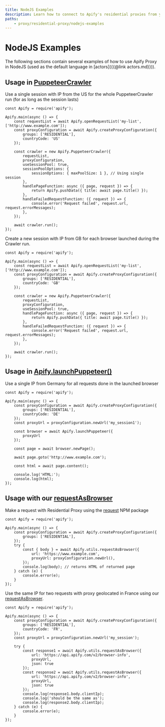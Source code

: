 ```yaml
---
title: NodeJS Examples
description: Learn how to connect to Apify's residential proxies from your application using Node.js code examples. Configure proxy locations and IP address use.
paths:
    - proxy/residential-proxy/nodejs-examples
---
```


# [](#nodejs-examples)NodeJS Examples

The following sections contain several examples of how to use Apify Proxy in NodeJS (used as the default language in [actors]({{@link actors.md}})).

## [](#usage-in-puppeteer-crawler) Usage in [PuppeteerCrawler](https://sdk.apify.com/docs/api/puppeteer-crawler)

Use a single session with IP from the US for the whole PuppeteerCrawler run (for as long as the session lasts)

    const Apify = require('apify');

    Apify.main(async () => {
        const requestList = await Apify.openRequestList('my-list', ['http://www.example.com']);
        const proxyConfiguration = await Apify.createProxyConfiguration({
            groups: ['RESIDENTIAL'],
            countryCode: 'US'
        });

        const crawler = new Apify.PuppeteerCrawler({
            requestList,
            proxyConfiguration,
            useSessionPool: true,
            sessionPoolOptions: {
                sessionOptions: { maxPoolSize: 1 }, // Using single session
            },
            handlePageFunction: async ({ page, request }) => {
                return Apify.pushData({ title: await page.title() });
            },
            handleFailedRequestFunction: ({ request }) => {
                console.error('Request failed', request.url, request.errorMessages);
            },
        });

        await crawler.run();
    });

Create a new session with IP from GB for each browser launched during the Crawler run.

    const Apify = require('apify');

    Apify.main(async () => {
        const requestList = await Apify.openRequestList('my-list', ['http://www.example.com']);
        const proxyConfiguration = await Apify.createProxyConfiguration({
            groups: ['RESIDENTIAL'],
            countryCode: 'GB'
        });

        const crawler = new Apify.PuppeteerCrawler({
            requestList,
            proxyConfiguration,
            useSessionPool: true,
            handlePageFunction: async ({ page, request }) => {
                return Apify.pushData({ title: await page.title() });
            },
            handleFailedRequestFunction: ({ request }) => {
                console.error('Request failed', request.url, request.errorMessages);
            },
        });

        await crawler.run();
    });

## [](#usage-in-apify-launchPuppeteer) Usage in [Apify.launchPuppeteer()](https://sdk.apify.com/docs/api/apify#apifylaunchpuppeteeroptions)

Use a single IP from Germany for all requests done in the launched browser

    const Apify = require('apify');

    Apify.main(async () => {
        const proxyConfiguration = await Apify.createProxyConfiguration({
            groups: ['RESIDENTIAL'],
            countryCode: 'DE'
        });
        const proxyUrl = proxyConfiguration.newUrl('my_session1');

        const browser = await Apify.launchPuppeteer({
            proxyUrl
        });

        const page = await browser.newPage();

        await page.goto('http://www.example.com');

        const html = await page.content();

        console.log('HTML:');
        console.log(html);
    });

## [](#usage-with-request) Usage with our [requestAsBrowser](https://sdk.apify.com/docs/api/utils#utilsrequestasbrowseroptions)

Make a request with Residential Proxy using the [request](https://www.npmjs.com/package/request) NPM package

    const Apify = require('apify');

    Apify.main(async () => {
        const proxyConfiguration = await Apify.createProxyConfiguration({
            groups: ['RESIDENTIAL'],
        });
        try {
            const { body } = await Apify.utils.requestAsBrowser({
                url: 'https://www.example.com',
                proxyUrl: proxyConfiguration.newUrl(),
            });
            console.log(body); // returns HTML of returned page
        } catch (e) {
            console.error(e);
        }
    });


Use the same IP for two requests with proxy geolocated in France using our [requestAsBrowser](https://sdk.apify.com/docs/api/utils#utilsrequestasbrowseroptions).

    const Apify = require('apify');

    Apify.main(async () => {
        const proxyConfiguration = await Apify.createProxyConfiguration({
            groups: ['RESIDENTIAL'],
            countryCode: 'FR',
        });
        const proxyUrl = proxyConfiguration.newUrl('my_session');

        try {
            const response1 = await Apify.utils.requestAsBrowser({
                url: 'https://api.apify.com/v2/browser-info',
                proxyUrl,
                json: true
            });
            const response2 = await Apify.utils.requestAsBrowser({
                url: 'https://api.apify.com/v2/browser-info',
                proxyUrl,
                json: true
            });
            console.log(response1.body.clientIp);
            console.log('should be the same as');
            console.log(response2.body.clientIp);
        } catch (e) {
            console.error(e);
        }
    });




